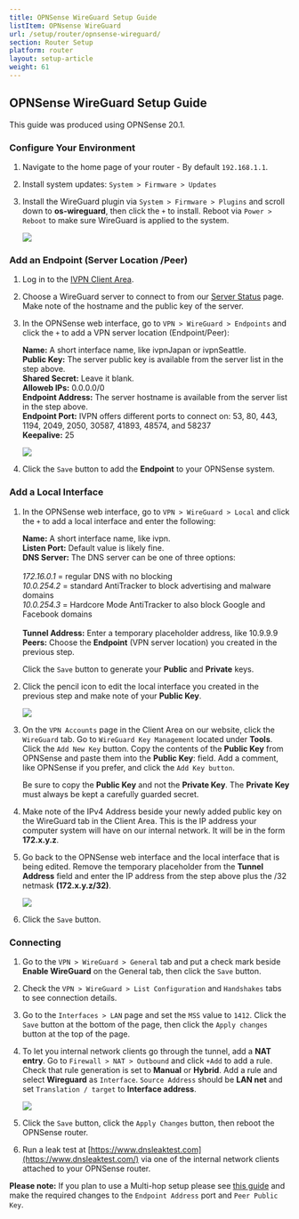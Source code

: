 ```yaml
---
title: OPNSense WireGuard Setup Guide
listItem: OPNsense WireGuard
url: /setup/router/opnsense-wireguard/
section: Router Setup
platform: router
layout: setup-article
weight: 61
---
```

## OPNSense WireGuard Setup Guide

<div markdown="1" class="notice notice--warning">
This guide was produced using OPNSense 20.1.
</div>

### Configure Your Environment

1.  Navigate to the home page of your router - By default `192.168.1.1`.

2.  Install system updates: `System > Firmware > Updates`

3.  Install the WireGuard plugin via `System > Firmware > Plugins` and scroll down to **os-wireguard**, then click the `+` to install. Reboot via `Power > Reboot` to make sure WireGuard is applied to the system.

    ![](/images-static/uploads/opns-wg-1-3-wg-plugin.png)

### Add an Endpoint (Server Location /Peer)

1.  Log in to the [IVPN Client Area](/account/).

2.  Choose a WireGuard server to connect to from our [Server Status](/status/) page. Make note of the hostname and the public key of the server.

3.  In the OPNSense web interface, go to `VPN > WireGuard > Endpoints` and click the `+` to add a VPN server location (Endpoint/Peer):

    <div markdown="1" class="notice notice--info">
    <strong>Name:</strong> A short interface name, like ivpnJapan or ivpnSeattle.<br>
    <strong>Public Key:</strong> The server public key is available from the server list in the step above.<br>
    <strong>Shared Secret:</strong> Leave it blank.<br>
    <strong>Alloweb IPs:</strong> 0.0.0.0/0<br>
    <strong>Endpoint Address:</strong> The server hostname is available from the server list in the step above.<br>
    <strong>Endpoint Port:</strong> IVPN offers different ports to connect on: 53, 80, 443, 1194, 2049, 2050, 30587, 41893, 48574, and 58237<br>
    <strong>Keepalive:</strong> 25
    </div>

    ![](/images-static/uploads/opns-wg-2-3-edit-endpoint.png)

4.  Click the `Save` button to add the **Endpoint** to your OPNSense system.

### Add a Local Interface

1.  In the OPNSense web interface, go to `VPN > WireGuard > Local` and click the `+` to add a local interface and enter the following:

    <div markdown="1" class="notice notice--info">
    <strong>Name:</strong> A short interface name, like ivpn.<br>
    <strong>Listen Port:</strong> Default value is likely fine.<br>
    <strong>DNS Server:</strong> The DNS server can be one of three options:<br><br>
    <i>172.16.0.1</i> = regular DNS with no blocking<br>
    <i>10.0.254.2</i> = standard AntiTracker to block advertising and malware domains<br>
    <i>10.0.254.3</i> = Hardcore Mode AntiTracker to also block Google and Facebook domains<br><br>
    <strong>Tunnel Address:</strong> Enter a temporary placeholder address, like 10.9.9.9<br>
    <strong>Peers:</strong> Choose the <strong>Endpoint</strong> (VPN server location) you created in the previous step.
    </div>

    Click the `Save` button to generate your **Public** and **Private** keys.

2.  Click the pencil icon to edit the local interface you created in the previous step and make note of your **Public Key**.

    ![](/images-static/uploads/opns-wg-3-2-local-interface.png)

3.  On the `VPN Accounts` page in the Client Area on our website, click the `WireGuard` tab. Go to `WireGuard Key Management` located under **Tools**. Click the `Add New Key` button. Copy the contents of the **Public Key** from OPNSense and paste them into the **Public Key**: field. Add a comment, like OPNSense if you prefer, and click the `Add Key button`.

    <div markdown="1" class="notice notice--warning">
    Be sure to copy the <strong>Public Key</strong> and not the <strong>Private Key</strong>. The <strong>Private Key</strong> must always be kept a carefully guarded secret.
    </div>

4.  Make note of the IPv4 Address beside your newly added public key on the WireGuard tab in the Client Area. This is the IP address your computer system will have on our internal network. It will be in the form **172.x.y.z**.

5.  Go back to the OPNSense web interface and the local interface that is being edited. Remove the temporary placeholder from the **Tunnel Address** field and enter the IP address from the step above plus the /32 netmask **(172.x.y.z/32)**.

    ![](/images-static/uploads/opns-wg-3-5-edit-local-interface.png)

6.  Click the `Save` button.

### Connecting

1.  Go to the `VPN > WireGuard > General` tab and put a check mark beside **Enable WireGuard** on the General tab, then click the `Save` button.

2.  Check the `VPN > WireGuard > List Configuration` and `Handshakes` tabs to see connection details.

3.  Go to the `Interfaces > LAN` page and set the `MSS` value to `1412`.  Click the `Save` button at the bottom of the page, then click the `Apply changes` button at the top of the page.

4.  To let you internal network clients go through the tunnel, add a **NAT entry**. Go to `Firewall > NAT > Outbound` and click `+Add` to add a rule. Check that rule generation is set to **Manual** or **Hybrid**. Add a rule and select **Wireguard** as `Interface`. `Source Address` should be **LAN net** and set `Translation / target` to **Interface address**.

    ![](/images-static/uploads/opns-wg-4-3-nat-rule.png)

5.  Click the `Save` button, click the `Apply Changes` button, then reboot the OPNSense router.

6.  Run a leak test at [https://www.dnsleaktest.com](https://www.dnsleaktest.com/) via one of the internal network clients attached to your OPNSense router.

**Please note:** If you plan to use a Multi-hop setup please see [this guide](/knowledgebase/general/how-can-i-connect-to-the-multihop-network/) and make the required changes to the `Endpoint Address` port and `Peer Public Key`. 
